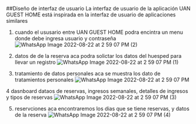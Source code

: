 ##Diseño de interfaz de usuario
La interfaz de usuario de la aplicación UAN GUEST HOME  está inspirada en la interfaz de usuario de aplicaciones similares

1. cuando el ususario entre  UAN GUEST HOME
podra  encintra un menu donde debe ingresa usuario  y contraseña
![WhatsApp Image 2022-08-22 at 2 59 07 PM (2)](https://user-images.githubusercontent.com/110674131/186008989-b9ca8b85-9424-432a-9950-ecc6f2674927.jpeg)

2.  datos de  de la reserva
aca podra solictar los datos del huesped para llevar un registro 
![WhatsApp Image 2022-08-22 at 2 59 07 PM (1)](https://user-images.githubusercontent.com/110674131/186009437-5420df6c-0b2a-41c9-ab77-99fc1f846b5f.jpeg)

3.  tratamiento de datos personales
aca se muestra los dato  de tratamientos personales 
![WhatsApp Image 2022-08-22 at 2 59 07 PM](https://user-images.githubusercontent.com/110674131/186009728-ead55012-4a9a-4c2f-8173-ac425a983010.jpeg)

4 dasnboard
dataos de reservas, ingresos semanales, detalles de ingresos y tipos de reservas
![WhatsApp Image 2022-08-22 at 2 59 07 PM (3)](https://user-images.githubusercontent.com/110674131/186010113-e4f50442-d6db-4b77-897c-f7d9e9200dfb.jpeg)

5. reservciones 
 aca encontraremos los dias que se tiene reservas, y datos de la reserva
 ![WhatsApp Image 2022-08-22 at 2 59 07 PM (4)](https://user-images.githubusercontent.com/110674131/186010401-186ffbf6-17e2-4665-a640-5efa372135b0.jpeg)


